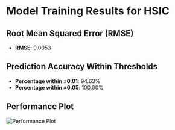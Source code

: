 # Model Training Results for HSIC

## Root Mean Squared Error (RMSE)
- **RMSE**: 0.0053

## Prediction Accuracy Within Thresholds
- **Percentage within ±0.01**: 94.63%
- **Percentage within ±0.05**: 100.00%

## Performance Plot
![Performance Plot](../imgs/HSIC.png)
